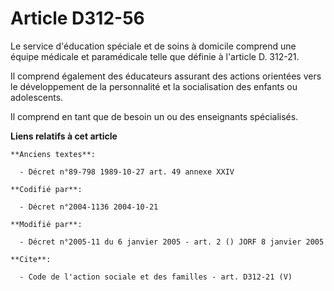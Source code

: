 # Article D312-56

Le service d'éducation spéciale et de soins à domicile comprend une équipe médicale et paramédicale telle que définie à
l'article D. 312-21. 

Il comprend également des éducateurs assurant des actions orientées vers le développement de la personnalité et la
socialisation des enfants ou adolescents. 

Il comprend en tant que de besoin un ou des enseignants spécialisés.

**Liens relatifs à cet article**

	**Anciens textes**:

	  - Décret n°89-798 1989-10-27 art. 49 annexe XXIV

	**Codifié par**:

	  - Décret n°2004-1136 2004-10-21

	**Modifié par**:

	  - Décret n°2005-11 du 6 janvier 2005 - art. 2 () JORF 8 janvier 2005

	**Cite**:

	  - Code de l'action sociale et des familles - art. D312-21 (V)
